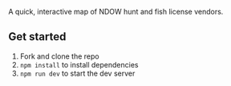 A quick, interactive map of NDOW hunt and fish license vendors.

## Get started

1. Fork and clone the repo
2. `npm install` to install dependencies
3. `npm run dev` to start the dev server